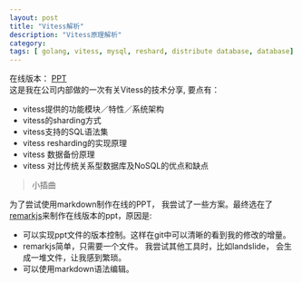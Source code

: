 ```yaml
---
layout: post
title: "Vitess解析"
description: "Vitess原理解析"
category: 
tags: [ golang, vitess, mysql, reshard, distribute database, database]
---
```



在线版本： [PPT](/ppt/vitess-notes.html)  
这是我在公司内部做的一次有关Vitess的技术分享, 要点有： 

* vitess提供的功能模块／特性／系统架构
* vitess的sharding方式
* vitess支持的SQL语法集
* vitess resharding的实现原理
* vitess 数据备份原理
* vitess 对比传统关系型数据库及NoSQL的优点和缺点



> 小插曲

为了尝试使用markdown制作在线的PPT， 我尝试了一些方案。最终选在了[remarkjs](http://remarkjs.com/)来制作在线版本的ppt，原因是:  

* 可以实现ppt文件的版本控制。这样在git中可以清晰的看到我的修改的增量。  
* remarkjs简单，只需要一个文件。 我尝试其他工具时，比如landslide， 会生成一堆文件，让我感到繁琐。  
* 可以使用markdown语法编辑。
